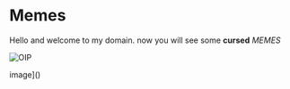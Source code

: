 # Memes 

Hello and welcome to my domain. now you will see some **cursed** *MEMES* 

![OIP](https://user-images.githubusercontent.com/110893454/183606269-376845a0-d719-44ba-9bc3-469c09f5c58e.jpg)

image]()

